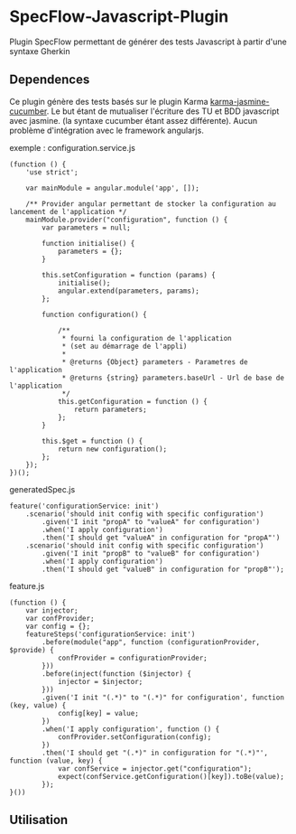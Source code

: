 SpecFlow-Javascript-Plugin
==========================

Plugin SpecFlow permettant de générer des tests Javascript à partir d'une syntaxe Gherkin

## Dependences

Ce plugin génère des tests basés sur le plugin Karma [karma-jasmine-cucumber](https://github.com/DealerDotCom/karma-jasmine-cucumber).
Le but étant de mutualiser l'écriture des TU et BDD javascript avec jasmine. (la syntaxe cucumber étant assez différente).
Aucun problème d'intégration avec le framework angularjs. 

exemple :
configuration.service.js
```
(function () {
    'use strict';

    var mainModule = angular.module('app', []);

    /** Provider angular permettant de stocker la configuration au lancement de l'application */
    mainModule.provider("configuration", function () {
        var parameters = null;

        function initialise() {
            parameters = {};
        }

        this.setConfiguration = function (params) {
            initialise();
            angular.extend(parameters, params);
        };
        
        function configuration() {

            /**
             * fourni la configuration de l'application
             * (set au démarrage de l'appli)
             *
             * @returns {Object} parameters - Parametres de l'application
             * @returns {string} parameters.baseUrl - Url de base de l'application
             */
            this.getConfiguration = function () {
                return parameters;
            };
        }
        
        this.$get = function () {
            return new configuration();
        };
    });
})();
```

generatedSpec.js
```
feature('configurationService: init')
    .scenario('should init config with specific configuration')
        .given('I init "propA" to "valueA" for configuration')
        .when('I apply configuration')
        .then('I should get "valueA" in configuration for "propA"')
    .scenario('should init config with specific configuration')
        .given('I init "propB" to "valueB" for configuration')
        .when('I apply configuration')
        .then('I should get "valueB" in configuration for "propB"');
```

feature.js
```
(function () {
    var injector;
    var confProvider;
    var config = {};
    featureSteps('configurationService: init')
        .before(module("app", function (configurationProvider, $provide) {
            confProvider = configurationProvider;
        }))
        .before(inject(function ($injector) {
            injector = $injector;
        }))
        .given('I init "(.*)" to "(.*)" for configuration', function (key, value) {
            config[key] = value;  
        })
        .when('I apply configuration', function () {
            confProvider.setConfiguration(config);
        })
        .then('I should get "(.*)" in configuration for "(.*)"', function (value, key) {
            var confService = injector.get("configuration");
            expect(confService.getConfiguration()[key]).toBe(value);
        });
}())

```

## Utilisation
